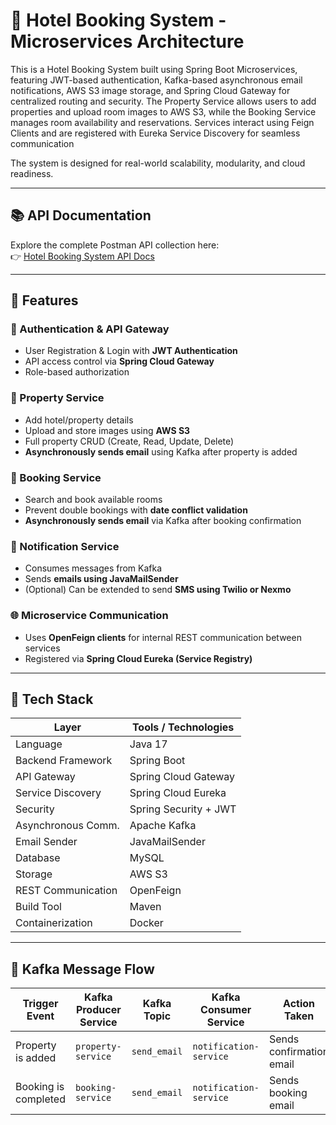 # 🏨 Hotel Booking System - Microservices Architecture

This is a Hotel Booking System built using Spring Boot Microservices, featuring JWT-based authentication, Kafka-based asynchronous email notifications, AWS S3 image storage, and Spring Cloud Gateway for centralized routing and security.
The Property Service allows users to add properties and upload room images to AWS S3, while the Booking Service manages room availability and reservations. Services interact using Feign Clients and are registered with Eureka Service Discovery for seamless communication

The system is designed for real-world scalability, modularity, and cloud readiness.

---

## 📚 API Documentation

Explore the complete Postman API collection here:  
👉 [Hotel Booking System API Docs](https://documenter.getpostman.com/view/33677881/2sB34kDeEU)

---

## 📌 Features

### 🔐 Authentication & API Gateway
- User Registration & Login with **JWT Authentication**
- API access control via **Spring Cloud Gateway**
- Role-based authorization

### 🏢 Property Service
- Add hotel/property details
- Upload and store images using **AWS S3**
- Full property CRUD (Create, Read, Update, Delete)
- **Asynchronously sends email** using Kafka after property is added

### 📅 Booking Service
- Search and book available rooms
- Prevent double bookings with **date conflict validation**
- **Asynchronously sends email** via Kafka after booking confirmation

### 📣 Notification Service
- Consumes messages from Kafka
- Sends **emails using JavaMailSender**
- (Optional) Can be extended to send **SMS using Twilio or Nexmo**

### 🌐 Microservice Communication
- Uses **OpenFeign clients** for internal REST communication between services
- Registered via **Spring Cloud Eureka (Service Registry)**

---

## 🧱 Tech Stack

| Layer              | Tools / Technologies                                 |
|--------------------|------------------------------------------------------|
| Language           | Java 17                                              |
| Backend Framework  | Spring Boot                                          |
| API Gateway        | Spring Cloud Gateway                                 |
| Service Discovery  | Spring Cloud Eureka                                  |
| Security           | Spring Security + JWT                                |
| Asynchronous Comm. | Apache Kafka                                         |
| Email Sender       | JavaMailSender                                       |
| Database           | MySQL                                                |
| Storage            | AWS S3                                               |
| REST Communication | OpenFeign                                            |
| Build Tool         | Maven                                                |
| Containerization   | Docker                                               |

---

## 🧭 Kafka Message Flow

| Trigger Event         | Kafka Producer Service | Kafka Topic   | Kafka Consumer Service | Action Taken              |
|-----------------------|------------------------|----------------|-------------------------|---------------------------|
| Property is added     | `property-service`      | `send_email`   | `notification-service`  | Sends confirmation email |
| Booking is completed  | `booking-service`       | `send_email`   | `notification-service`  | Sends booking email      |
